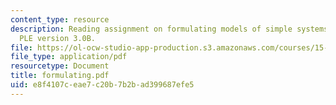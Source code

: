 ```yaml
---
content_type: resource
description: Reading assignment on formulating models of simple systems using Vensim
  PLE version 3.0B.
file: https://ol-ocw-studio-app-production.s3.amazonaws.com/courses/15-988-system-dynamics-self-study-fall-1998-spring-1999/e8f4107ceae7c20b7b2bad399687efe5_formulating.pdf
file_type: application/pdf
resourcetype: Document
title: formulating.pdf
uid: e8f4107c-eae7-c20b-7b2b-ad399687efe5
---
```

